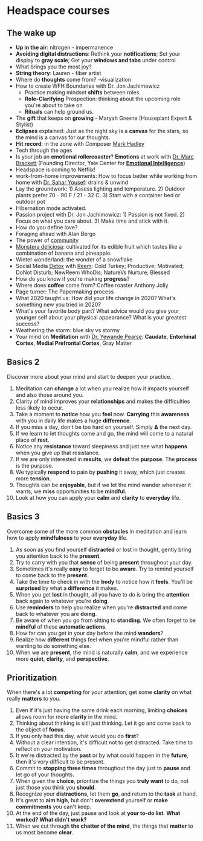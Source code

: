 # Headspace courses


## The wake up

* **Up in the air**: nitrogen - impermanence
* **Avoiding digital distractions**: Rethink your **notifications**; Set your display to **gray scale**; Get your **windows and tabs** under control 
* What brings you the most joy?
* **String theory**: Lauren - fiber artist
* Where do **thoughts** come from? -visualization
* How to create WFH Boundaries with Dr. Jon Jachimowicz
	* Practice making mindset **shifts** between roles.
	* **Role-Clarifying** Prospection: thinking about the upcoming role you're about to take on
	* **Rituals** can help ground us.	 	
* The **gift** that keeps on **growing** - Maryah Greene (Houseplant Expert & Stylist)
* **Eclipses** explained: Just as the night sky is a **canvas** for the stars, so the mind is a canvas for our thoughts.
* **Hit record**: in the zone with Composer [Mark Hadley](https://www.markhadleymusic.com/about) 
* Tech through the ages
* Is your job an **emotional rollercoaster**? **Emotions** at work with [Dr. Marc Brackett](https://www.marcbrackett.com/) (Founding Director, Yale Center for **[Emotional Intelligence](https://www.wikiwand.com/en/Emotional_intelligence)**)
* Headspace is coming to Netflix!
* work-from-home improvements: How to focus better while working from home with [Dr. Sahar Yousef](http://www.saharyousef.com/about): drains & unwind
* Lay the groundwork: 1) Assess lighting and temperature. 2) Outdoor plants prefer 70 - 90 F / 21 - 32 C. 3) Start with a container bed or outdoor pot
* Hibernation mode activated.
* Passion project with Dr. Jon Jachimowicz: 1) Passion is not fixed. 2) Focus on what you care about. 3) Make time and stick with it.
* How do you define love?
* Foraging ahead with Alan Bergo
* The power of [community](https://www.wikiwand.com/en/Community)
* [Monstera deliciosa](https://www.wikiwand.com/en/Monstera_deliciosa): cultivated for its edible fruit which tastes like a combination of banana and pineapple.
* Winter wonderland: the wonder of a snowflake
* Social Media [Detox](https://www.wikiwand.com/en/Detoxification) with [Reem](https://www.instagram.com/reemedan/?hl=en): Cold Turkey; Productive; Motivated; DoNot Disturb; NewReem WhoDis; NatureVs Nurture; Blessed
* How do you know if you're making **progress**?
* Where does **coffee** come from? Coffee roaster Anthony Jolly
* Page turner: The Papermaking process
* What 2020 taught us: How did your life change in 2020? What's something new you tried in 2020?
* What's your favorite body part? What advice would you give your younger self about your physical appearance? What is your greatest success?
* Weathering the storm: blue sky vs stormy
* Your mind on **Meditation** with [Dr. Yewande Pearse](https://www.linkedin.com/in/dr-yewande-pearse-03702643/): **Caudate**, **Entorhinal Cortex**, **Medial Prefrontal Cortex**, Gray Matter
 

## Basics 2

Discover more about your mind and start to deepen your practice.

1. Meditation can **change** a lot when you realize how it impacts yourself and also those around you.
1. Clarity of mind improves your **relationships** and makes  the difficulties less likely to occur.
1. Take a moment to **notice** how you **feel** now. **Carrying** this **awareness** with you in daily life makes a huge **difference**.
1. If you miss a day, don't be too hard on yourself. Simply **∆** the next day. 
1. If we learn to let thoughts come and go, the mind will come to a natural place of **rest**.
1. Notice any **resistance** toward sleepiness and just see what **happens** when you give up that resistance.
1. If we are only interested in **results**, we **defeat** the **purpose**. The **process** is the purpose.
1. We typically **respond** to pain by **pushing** it away, which just creates more **tension**.
1. Thoughts can be **enjoyable**, but if we let the mind wander whenever it wants, we **miss** opportunities to be **mindful**.
1. Look at how you can apply your **calm** and **clarity** to **everyday** life.

## Basics 3

Overcome some of the more common **obstacles** in meditation and learn how to apply **mindfulness** to your **everyday** life.

1. As soon as you find yourself **distracted** or lost in thought, gently bring you attention back to the **present**.
1. Try to carry with you that **sense** of being **present** throughout your day.
1. Sometimes it's really **easy** to forget to be **aware**. Try to remind yourself to come back to the **present**.
1. Take the time to check in with the **body** to notice how it **feels**. You'll be **surprised** by what a **difference** it makes.
1. When you get **lost** in thought, all you have to do is bring the **attention** back again to whatever you're **doing**.
1. Use **reminders** to help you realize when you're **distracted** and come back to whatever you are **doing**.
1. Be aware of when you go from sitting to **standing**. We often forget to be **mindful** of these **automatic actions**.
1. How far can you get in your day before the mind **wanders**?
1. Realize how **different** things feel when you're mindful rather than wanting to do something else.
1. When we are **present**, the mind is naturally **calm**, and we experience more **quiet**, **clarity**, and **perspective**. 

## Prioritization

When there's a lot **competing** for your attention, get some **clarity** on what really **matters** to you.

1. Even if it's just having the same drink each morning, limiting **choices** allows room for more **clarity** in the mind.
1. Thinking about thinking is sitll just thinking. Let it go and come back to the object of **focus**.
1. If you only had this day, what would you do **first**?
1. Without a clear intention, it's difficult not to get distracted. Take time to reflect on your motivation.
1. It we're distracted by the **past** or by what could happen in the **future**, then it's very difficult to be present.
1. Commit to **stopping three times** throughout the day just to **pause** and let go of your thoughts.
1. When given the **choice**, prioritize the things you **truly want** to do, not just those you think you **should**.
1. Recognize your **distractions**, let them **go**, and return to the **task** at hand.
1. It's great to **aim high**, but don't **overextend** yourself or **make commitments** you can't keep.
1. At the end of the day, just pause and look at **your to-do list**. **What worked? What didn't work?**
1. When we cut through **the chatter of the mind**, the things that **matter** to us most become **clear**. 